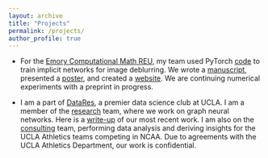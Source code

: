 ```yaml
---
layout: archive
title: "Projects"
permalink: /projects/
author_profile: true
---
```


<!-- {% if site.talkmap_link == true %}

<p style="text-decoration:underline;"><a href="/talkmap.html">See a map of all the places I've given a talk!</a></p>

{% endif %}

{% for post in site.talks reversed %}
  {% include archive-single-talk.html %}
{% endfor %}
 -->

 <!-- Projects
 ====== -->
 * For the [Emory Computational Math REU](http://www.math.emory.edu/site/cmds-reuret/summer2022/), my team used PyTorch
 [code](https://github.com/lliu58b/Jacobian-free-Backprop-Implicit-Networks) to train implicit networks for image deblurring.
 We wrote a [manuscript](files/Manuscript_JFB.pdf), presented a [poster](files/REURET_Poster_Team_JFB.pdf), and created
 a [website](https://www.math.emory.edu/site/links/cmds-reuret/projects/2022-implicit/?syt=Ptcg). We are continuing numerical
 experiments with a preprint in progress.
 
 * I am a part of [DataRes](https://datares.github.io/#/), a premier data science club at UCLA. 
 I am a member of the [research](https://datares.github.io/#/research) team, where we work on graph neural networks. 
 Here is a [write-up](https://ucladatares.medium.com/deep-learning-on-graphs-integration-of-dgl-and-neo4j-dbms-for-social-analysis-321563eb900f)
 of our most recent work. I am also on the [consulting](https://datares.github.io/#/consulting) team, 
 performing data analysis and deriving insights for the UCLA Athletics teams competing in NCAA. Due to agreements with the
 UCLA Athletics Department, our work is confidential.
 